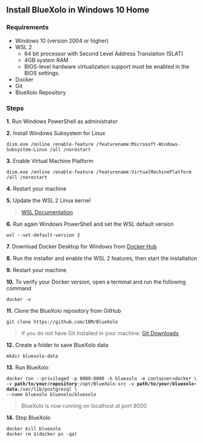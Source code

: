 ## Install BlueXolo in Windows 10 Home

### Requirements
* Windows 10 (version 2004 or higher)
* WSL 2
  - 64 bit processor with Second Level Address Translation (SLAT)
  - 4GB system RAM
  - BIOS-level hardware virtualization support must be enabled in the BIOS settings.
* Docker
* Git
* BlueXolo Repository

### Steps
**1.** Run Windows PowerShell as administrator

**2.** Install Windows Subsystem for Linux
```
dism.exe /online /enable-feature /featurename:Microsoft-Windows-Subsystem-Linux /all /norestart
```

**3.** Enable Virtual Machine Platform
```
dism.exe /online /enable-feature /featurename:VirtualMachinePlatform /all /norestart
```

**4.** Restart your machine

**5.** Update the WSL 2 Linux kernel
>  [WSL Documentation]

**6.** Run again Windows PowerShell and set the WSL default version
```
wsl --set-default-version 2
```

**7.** Download Docker Desktop for Windows from [Docker Hub]

**8.** Run the installer and enable the WSL 2 features, then start the installation

**9.** Restart your machine

**10.** To verify your Docker version, open a terminal and run the following command
```
docker -v
```

**11.** Clone the BlueXolo repository from GitHub
```
git clone https://github.com/IBM/BlueXolo
```
> If you do not have Git installed in your machine: [Git Downloads]

**12.** Create a folder to save BlueXolo data
```
mkdir bluexolo-data
```

**13.** Run BlueXolo
<pre><code>docker run --privileged -p 8000:8000 -h bluexolo -e container=docker \
-v <b>path/to/your/repository</b>:/opt/BlueXolo-src -v <b>path/to/your/bluexolo-data</b>:/var/lib/postgresql \
--name bluexolo bluexolo/bluexolo </code></pre>
> BlueXolo is now running on localhost at port 8000

**14.** Stop BlueXolo
```
docker kill bluexolo
docker rm $(docker ps -qa)
```

[WSL Documentation]: https://docs.microsoft.com/en-us/windows/wsl/wsl2-kernel
[Docker Hub]: https://hub.docker.com/editions/community/docker-ce-desktop-windows/
[Git Downloads]: https://git-scm.com/downloads
